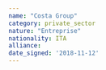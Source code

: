 ```yaml
---
name: "Costa Group"
category: private_sector
nature: "Entreprise"
nationality: ITA
alliance: 
date_signed: '2018-11-12'
---
```

    